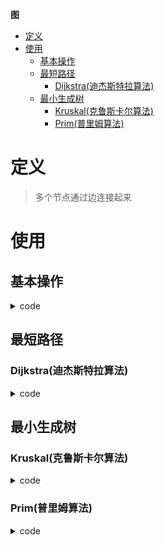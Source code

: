 **图**
- [定义](#定义)
- [使用](#使用)
  - [基本操作](#基本操作)
  - [最短路径](#最短路径)
    - [Dijkstra(迪杰斯特拉算法)](#dijkstra迪杰斯特拉算法)
  - [最小生成树](#最小生成树)
    - [Kruskal(克鲁斯卡尔算法)](#kruskal克鲁斯卡尔算法)
    - [Prim(普里姆算法)](#prim普里姆算法)

# 定义 #
> 多个节点通过边连接起来  

# 使用 #
## 基本操作 ##  

<details>
<summary>code</summary>

```
LeetCode 
- 797.所有可能的路径  
- 207.课程表
- 210.课程表 II
- 785.判断二分图
- 886.可能的二分法
```
</details>

## 最短路径 ##
### Dijkstra(迪杰斯特拉算法) ###

<details>
<summary>code</summary>

```
LeetCode  
- 743.网络延迟时间
- 1514.概率最大的路径
- 1631.最小体力消耗路径
```
</details>

## 最小生成树 ##
### Kruskal(克鲁斯卡尔算法) ###
<details>
<summary>code</summary>

```
LeetCode
- 261.以图判树
- 1135.最低成本联通所有城市
- 1584.连接所有点的最小费用
```
</details>

### Prim(普里姆算法) ###
<details>
<summary>code</summary>

```
LeetCode
- 1135.最低成本联通所有城市
- 1584.连接所有点的最小费用
```
</details>
